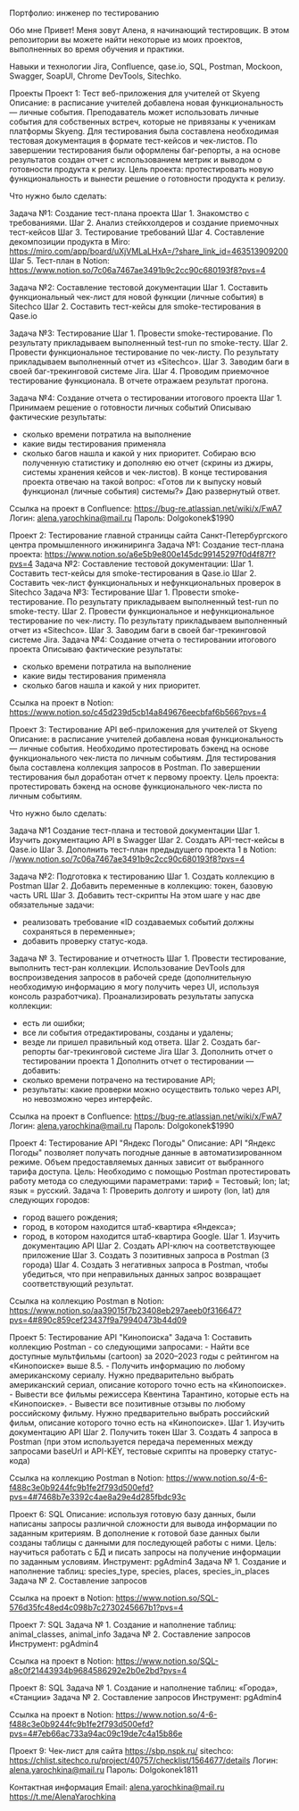 Портфолио: инженер по тестированию

Обо мне
Привет! Меня зовут Алена, я начинающий тестировщик.
В этом репозитории вы можете найти некоторые из моих проектов, выполненных во время обучения и практики.

Навыки и технологии
Jira, Confluence, qase.io, SQL, Postman, Mockoon, Swagger, SoapUI, Chrome DevTools, Sitechko.

Проекты
Проект 1: Тест веб-приложения для учителей от Skyeng
Описание: в расписание учителей добавлена новая функциональность — личные события. Преподаватель может использовать личные события для собственных встреч, которые не привязаны к ученикам платформы Skyeng. 
Для тестирования была составлена необходимая тестовая документация в формате тест-кейсов и чек-листов. По завершении тестирования были оформлены баг-репорты, а на основе результатов создан отчет с использованием 
метрик и выводом о готовности продукта к релизу.
Цель проекта: протестировать новую функциональность и вынести решение о готовности продукта к релизу.

Что нужно было сделать:

Задача №1: Создание тест-плана проекта
Шаг 1. Знакомство с требованиями.
Шаг 2. Анализ стейкхолдеров и создание приемочных тест-кейсов
Шаг 3. Тестирование требований
Шаг 4. Составление декомпозиции продукта в Miro: https://miro.com/app/board/uXjVMLaLHxA=/?share_link_id=463513909200
Шаг 5. Тест-план в Notion: https://www.notion.so/7c06a7467ae3491b9c2cc90c680193f8?pvs=4

Задача №2: Составление тестовой документации
Шаг 1. Составить функциональный чек-лист для новой функции (личные события) в Sitechco
Шаг 2. Составить тест-кейсы для smoke-тестирования в Qase.io

Задача №3: Тестирование
Шаг 1. Провести smoke-тестирование. По результату прикладываем выполненный test-run по smoke-тесту.
Шаг 2. Провести функциональное тестирование по чек-листу. По результату прикладываем выполненный отчет из «Sitechco». 
Шаг 3. Заводим баги в своей баг-трекинговой системе Jira.
Шаг 4. Проводим приемочное тестирование функционала. В отчете отражаем результат прогона.

Задача №4: Создание отчета о тестировании итогового проекта
Шаг 1. Принимаем решение о готовности личных событий
Описываю фактические результаты: 
- сколько времени потратила на выполнение
- какие виды тестирования применяла
- сколько багов нашла и какой у них приоритет.
Собираю всю полученную статистику и дополняю ею отчет (скрины из джиры, системы хранения кейсов и чек-листов).
В конце тестирования проекта отвечаю на такой вопрос: «Готов ли к выпуску новый функционал (личные события) системы?» Даю  развернутый ответ.

Ссылка на проект в Confluence: https://bug-re.atlassian.net/wiki/x/FwA7
Логин: alena.yarochkina@mail.ru
Пароль: Dolgokonek$1990
 
Проект 2: Тестирование главной страницы сайта Санкт-Петербургского центра промышленного инжиниринга
Задача №1: Создание тест-плана проекта: https://www.notion.so/a6e5b9e800e145dc99145297f0d4f87f?pvs=4
Задача №2: Составление тестовой документации:
Шаг 1. Составить тест-кейсы для smoke-тестирования в Qase.io
Шаг 2. Составить чек-лист функциональных и нефункциональных проверок в Sitechco
Задача №3: Тестирование
Шаг 1. Провести smoke-тестирование. По результату прикладываем выполненный test-run по smoke-тесту.
Шаг 2. Провести функциональное и нефункциональное тестирование по чек-листу. По результату прикладываем выполненный отчет из «Sitechco». 
Шаг 3. Заводим баги в своей баг-трекинговой системе Jira.
Задача №4: Создание отчета о тестировании итогового проекта
Описываю фактические результаты: 
- сколько времени потратила на выполнение
- какие виды тестирования применяла
- сколько багов нашла и какой у них приоритет.

Ссылка на проект в Notion: https://www.notion.so/c45d239d5cb14a849676eecbfaf6b566?pvs=4

Проект 3: Тестирование API веб-приложения для учителей от Skyeng
Описание: в расписание учителей добавлена новая функциональность — личные события. Необходимо протестировать бэкенд на основе функционального чек-листа по личным событиям. Для тестирования была составлена 
коллекция запросов в Postman. По завершении тестирования был доработан отчет к первому проекту.
Цель проекта: протестировать бэкенд на основе функционального чек-листа по личным событиям.

Что нужно было сделать:

Задача №1 Создание тест-плана и тестовой документации
Шаг 1. Изучить документацию API в Swagger
Шаг 2. Создать API-тест-кейсы в Qase.io
Шаг 3. Дополнить тест-план предыдущего проекта 1 в Notion: //www.notion.so/7c06a7467ae3491b9c2cc90c680193f8?pvs=4

Задача №2: Подготовка к тестированию
Шаг 1. Создать коллекцию в Postman
Шаг 2. Добавить переменные в коллекцию: токен, базовую часть URL
Шаг 3. Добавить тест-скрипты
На этом шаге у нас две обязательные задачи:
- реализовать требование «ID создаваемых событий должны сохраняться в переменные»;
- добавить проверку статус-кода.

Задача № 3. Тестирование и отчетность
Шаг 1. Провести тестирование, выполнить тест-ран коллекции. Использование DevTools для воспроизведения запросов в рабочей среде (дополнительную необходимую информацию я могу получить через UI, используя консоль 
разработчика).
Проанализировать результаты запуска коллекции:
- есть ли ошибки;
- все ли события отредактированы, созданы и удалены;
- везде ли пришел правильный код ответа.
Шаг 2. Создать баг-репорты баг-трекинговой системе Jira
Шаг 3. Дополнить отчет о тестировании проекта 1
Дополнить отчет о тестировании — добавить:
- сколько времени потрачено на тестирование API;
- результаты: какие проверки можно осуществить только через API, но невозможно через интерфейс.

Ссылка на проект в Confluence: https://bug-re.atlassian.net/wiki/x/FwA7
Логин: alena.yarochkina@mail.ru
Пароль: Dolgokonek$1990

Проект 4: Тестирование API "Яндекс Погоды"
Описание: API "Яндекс Погоды" позволяет получать погодные данные в автоматизированном режиме. Объем предоставляемых данных зависит от выбранного тарифа доступа.
Цель: Необходимо с помощью Postman протестировать работу метода со следующими параметрами:
тариф = Тестовый;
lon;
lat;
язык = русский.
Задача 1: Проверить долготу и широту (lon, lat) для следующих городов:
- город вашего рождения;
- город, в котором находится штаб-квартира «Яндекса»;
- город, в котором находится штаб-квартира Google.
Шаг 1. Изучить документацию API
Шаг 2. Создать API-ключ на соответствующее приложение
Шаг 3. Создать 3 позитивных запроса в Postman (3 города)
Шаг 4. Создать 3 негативных запроса в Postman, чтобы убедиться, что при неправильных данных запрос возвращает соответствующий результат.

Ссылка на коллекцию Postman в Notion: https://www.notion.so/aa39015f7b23408eb297aeeb0f316647?pvs=4#890c859cef23437f9a79940473b44d09

Проект 5: Тестирование API "Кинопоиска"
Задача 1: Составить коллекцию Postman - со следующими запросами:
    - Найти все доступные мультфильмы (cartoon) за 2020–2023 годы с рейтингом на «Кинопоиске» выше 8.5.
    - Получить информацию по любому американскому сериалу. Нужно предварительно выбрать американский сериал, описание которого точно есть на «Кинопоиске».
    - Вывести все фильмы режиссера Квентина Тарантино, которые есть на «Кинопоиске».
    - Вывести все позитивные отзывы по любому российскому фильму. Нужно предварительно выбрать российский фильм, описание которого точно есть на «Кинопоиске».
Шаг 1. Изучить документацию API
Шаг 2. Получить токен
Шаг 3. Создать 4 запроса в Postman (при этом используется передача переменных между запросами baseUrl и API-KEY, тестовые скрипты на проверку статус-кода)

Ссылка на коллекцию Postman в Notion: https://www.notion.so/4-6-f488c3e0b9244fc9b1fe2f793d500efd?pvs=4#7468b7e3392c4ae8a29e4d285fbdc93c

Проект 6: SQL
Описание: используя готовую базу данных, были написаны запросы различной сложности для вывода информации по заданным критериям. В дополнение к готовой базе данных были созданы таблицы с данными для последующей 
работы с ними.
Цель: научиться работать с БД и писать запросы на получение информации по заданным условиям.
Инструмент: pgAdmin4
Задача № 1. Создание и наполнение таблиц: species_type, species, places, species_in_places
Задача № 2. Составление запросов

Ссылка на проект в Notion: https://www.notion.so/SQL-576d35fc48ed4c098b7c2730245667b1?pvs=4

Проект 7:  SQL 
Задача № 1. Создание и наполнение таблиц: animal_classes, animal_info
Задача № 2. Составление запросов
Инструмент: pgAdmin4

Ссылка на проект в Notion: https://www.notion.so/SQL-a8c0f21443934b9684586292e2b0e2bd?pvs=4

Проект 8:  SQL
Задача № 1. Создание и наполнение таблиц: «Города», «Станции» 
Задача № 2. Составление запросов
Инструмент: pgAdmin4

Ссылка на проект в Notion: https://www.notion.so/4-6-f488c3e0b9244fc9b1fe2f793d500efd?pvs=4#7eb66ac733a94ac09c19de7c4a15b86e

Проект 9: Чек-лист для сайта https://sbp.nspk.ru/
sitechco: https://chlist.sitechco.ru/project/40757/checklist/1564677/details
Логин: alena.yarochkina@mail.ru
Пароль: Dolgokonek1811

Контактная информация
Email: alena.yarochkina@mail.ru
https://t.me/AlenaYarochkina




